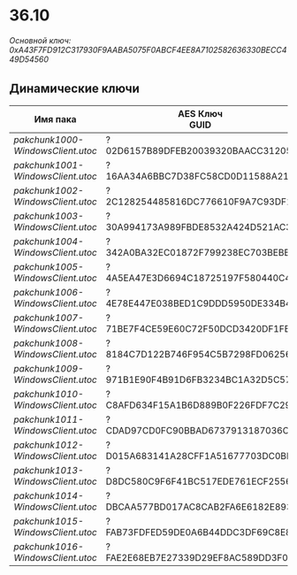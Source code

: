 # 36.10

###### Основной ключ: 0xA43F7FD912C317930F9AABA5075F0ABCF4EE8A7102582636330BECC449D54560

## Динамические ключи

| Имя пака                          | AES Ключ</br>GUID                                                                                       | HiRes Текстуры |
|-----------------------------------|---------------------------------------------------------------------------------------------------------|----------------|
| *pakchunk1000-WindowsClient.utoc* | ?</br>02D6157B89DFEB20039320BAACC31205 | ✔️             |
| *pakchunk1001-WindowsClient.utoc* | ?</br>16AA34A6BBC7D38FC58CD0D11588A21E | ✔️             |
| *pakchunk1002-WindowsClient.utoc* | ?</br>2C128254485816DC776610F9A7C93DF1 | ❌             |
| *pakchunk1003-WindowsClient.utoc* | ?</br>30A994173A989FBDE8532A424D521AC3 | ❌             |
| *pakchunk1004-WindowsClient.utoc* | ?</br>342A0BA32EC01872F799238EC703BEBB | ❌             |
| *pakchunk1005-WindowsClient.utoc* | ?</br>4A5EA47E3D6694C18725197F580440C4 | ❌             |
| *pakchunk1006-WindowsClient.utoc* | ?</br>4E78E447E038BED1C9DDD5950DE334B4 | ✔️             |
| *pakchunk1007-WindowsClient.utoc* | ?</br>71BE7F4CE59E60C72F50DCD3420DF1FB | ✔️             |
| *pakchunk1008-WindowsClient.utoc* | ?</br>8184C7D122B746F954C5B7298FD06256 | ❌             |
| *pakchunk1009-WindowsClient.utoc* | ?</br>971B1E90F4B91D6FB3234BC1A32D5C57 | ❌             |
| *pakchunk1010-WindowsClient.utoc* | ?</br>C8AFD634F15A1B6D889B0F226FDF7C29 | ✔️             |
| *pakchunk1011-WindowsClient.utoc* | ?</br>CDAD97CD0FC90BBAD6737913187036C1 | ❌             |
| *pakchunk1012-WindowsClient.utoc* | ?</br>D015A683141A28CFF1A51677703DC0BF | ❌             |
| *pakchunk1013-WindowsClient.utoc* | ?</br>D8DC580C9F6F41BC517EDE761ECF2556 | ❌             |
| *pakchunk1014-WindowsClient.utoc* | ?</br>DBCAA577BD017AC8CAB2FA6E6182E893 | ✔️             |
| *pakchunk1015-WindowsClient.utoc* | ?</br>FAB73FDFED59DE0A6B44DDC3DF69C8E8 | ❌             |
| *pakchunk1016-WindowsClient.utoc* | ?</br>FAE2E68EB7E27339D29EF8AC589DD3F0 | ❌             |
